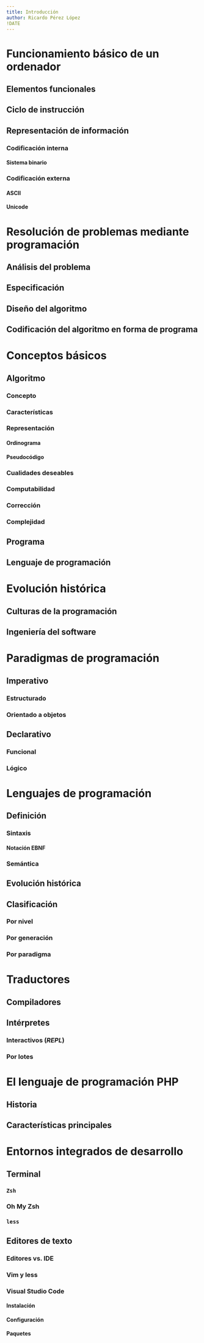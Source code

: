 ```yaml
---
title: Introducción
author: Ricardo Pérez López
!DATE
---
```


# Funcionamiento básico de un ordenador

## Elementos funcionales

## Ciclo de instrucción

## Representación de información

### Codificación interna

#### Sistema binario

### Codificación externa

#### ASCII

#### Unicode

# Resolución de problemas mediante programación

## Análisis del problema

## Especificación

## Diseño del algoritmo

## Codificación del algoritmo en forma de programa

# Conceptos básicos

## Algoritmo

### Concepto

### Características

### Representación

#### Ordinograma

#### Pseudocódigo

### Cualidades deseables

### Computabilidad

### Corrección

### Complejidad

## Programa

## Lenguaje de programación

# Evolución histórica

## Culturas de la programación

## Ingeniería del software

# Paradigmas de programación

## Imperativo

### Estructurado

### Orientado a objetos

## Declarativo

### Funcional

### Lógico

# Lenguajes de programación

## Definición

### Sintaxis

#### Notación EBNF

### Semántica

## Evolución histórica

## Clasificación

### Por nivel

### Por generación

### Por paradigma

# Traductores

## Compiladores

## Intérpretes

### Interactivos (*REPL*)

### Por lotes

# El lenguaje de programación PHP

## Historia

## Características principales

# Entornos integrados de desarrollo

## Terminal

### `Zsh`

### Oh My Zsh

### `less`

## Editores de texto

### Editores vs. IDE

### Vim y less

### Visual Studio Code

#### Instalación

#### Configuración

#### Paquetes

